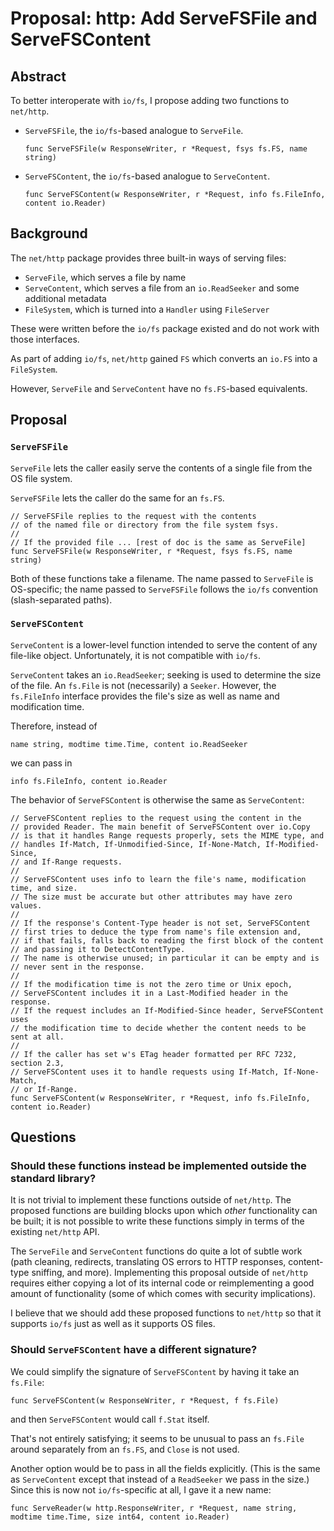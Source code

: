 # Proposal: http: Add ServeFSFile and ServeFSContent

## Abstract

To better interoperate with `io/fs`, I propose adding two functions to
`net/http`.

* `ServeFSFile`, the `io/fs`-based analogue to `ServeFile`.

      func ServeFSFile(w ResponseWriter, r *Request, fsys fs.FS, name string)

* `ServeFSContent`, the `io/fs`-based analogue to `ServeContent`.

      func ServeFSContent(w ResponseWriter, r *Request, info fs.FileInfo, content io.Reader)

## Background

The `net/http` package provides three built-in ways of serving files:

* `ServeFile`, which serves a file by name
* `ServeContent`, which serves a file from an `io.ReadSeeker` and some additional metadata
* `FileSystem`, which is turned into a `Handler` using `FileServer`

These were written before the `io/fs` package existed and do not work with those
interfaces.

As part of adding `io/fs`, `net/http` gained `FS` which converts an `io.FS`
into a `FileSystem`.

However, `ServeFile` and `ServeContent` have no `fs.FS`-based equivalents.

## Proposal

### `ServeFSFile`

`ServeFile` lets the caller easily serve the contents of a single file from the
OS file system.

`ServeFSFile` lets the caller do the same for an `fs.FS`.

```
// ServeFSFile replies to the request with the contents
// of the named file or directory from the file system fsys.
//
// If the provided file ... [rest of doc is the same as ServeFile]
func ServeFSFile(w ResponseWriter, r *Request, fsys fs.FS, name string)
```

Both of these functions take a filename. The name passed to `ServeFile` is
OS-specific; the name passed to `ServeFSFile` follows the `io/fs` convention
(slash-separated paths).

### `ServeFSContent`

`ServeContent` is a lower-level function intended to serve the content of any
file-like object. Unfortunately, it is not compatible with `io/fs`.

`ServeContent` takes an `io.ReadSeeker`; seeking is used to determine the
size of the file. An `fs.File` is not (necessarily) a `Seeker`. However, the
`fs.FileInfo` interface provides the file's size as well as name and
modification time.

Therefore, instead of

    name string, modtime time.Time, content io.ReadSeeker

we can pass in

    info fs.FileInfo, content io.Reader

The behavior of `ServeFSContent` is otherwise the same as `ServeContent`:

```
// ServeFSContent replies to the request using the content in the
// provided Reader. The main benefit of ServeFSContent over io.Copy
// is that it handles Range requests properly, sets the MIME type, and
// handles If-Match, If-Unmodified-Since, If-None-Match, If-Modified-Since,
// and If-Range requests.
//
// ServeFSContent uses info to learn the file's name, modification time, and size.
// The size must be accurate but other attributes may have zero values.
//
// If the response's Content-Type header is not set, ServeFSContent
// first tries to deduce the type from name's file extension and,
// if that fails, falls back to reading the first block of the content
// and passing it to DetectContentType.
// The name is otherwise unused; in particular it can be empty and is
// never sent in the response.
//
// If the modification time is not the zero time or Unix epoch,
// ServeFSContent includes it in a Last-Modified header in the response.
// If the request includes an If-Modified-Since header, ServeFSContent uses
// the modification time to decide whether the content needs to be sent at all.
//
// If the caller has set w's ETag header formatted per RFC 7232, section 2.3,
// ServeFSContent uses it to handle requests using If-Match, If-None-Match,
// or If-Range.
func ServeFSContent(w ResponseWriter, r *Request, info fs.FileInfo, content io.Reader)
```

## Questions

### Should these functions instead be implemented outside the standard library?

It is not trivial to implement these functions outside of `net/http`. The
proposed functions are building blocks upon which *other* functionality can be
built; it is not possible to write these functions simply in terms of the
existing `net/http` API.

The `ServeFile` and `ServeContent` functions do quite a lot of subtle
work (path cleaning, redirects, translating OS errors to HTTP responses,
content-type sniffing, and more). Implementing this proposal outside of
`net/http` requires either copying a lot of its internal code or reimplementing
a good amount of functionality (some of which comes with security implications).

I believe that we should add these proposed functions to `net/http` so that it
supports `io/fs` just as well as it supports OS files.

### Should `ServeFSContent` have a different signature?

We could simplify the signature of `ServeFSContent` by having it take an
`fs.File`:

    func ServeFSContent(w ResponseWriter, r *Request, f fs.File)

and then `ServeFSContent` would call `f.Stat` itself.

That's not entirely satisfying; it seems to be unusual to pass an `fs.File`
around separately from an `fs.FS`, and `Close` is not used.

Another option would be to pass in all the fields explicitly. (This is the same
as `ServeContent` except that instead of a `ReadSeeker` we pass in the size.)
Since this is now not `io/fs`-specific at all, I gave it a new name:

    func ServeReader(w http.ResponseWriter, r *Request, name string, modtime time.Time, size int64, content io.Reader)
